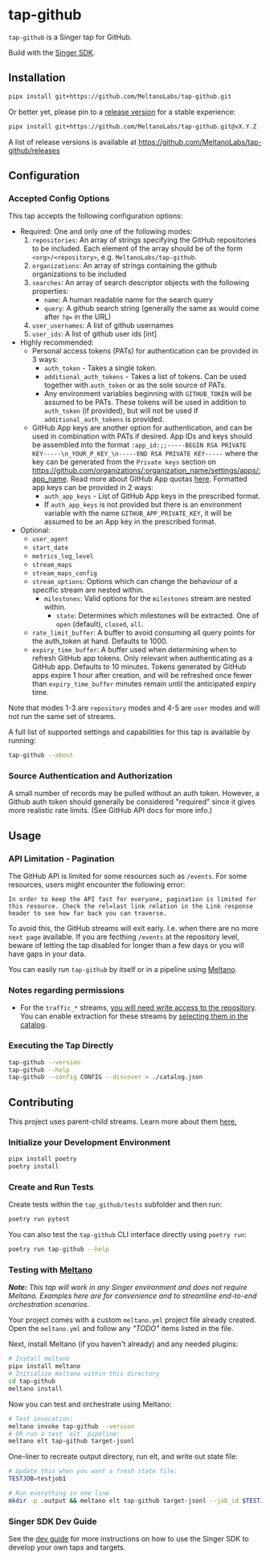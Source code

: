 # tap-github

`tap-github` is a Singer tap for GitHub.

Build with the [Singer SDK](https://gitlab.com/meltano/singer-sdk).

## Installation

```bash
pipx install git+https://github.com/MeltanoLabs/tap-github.git
```

Or better yet, please pin to a [release version](https://github.com/MeltanoLabs/tap-github/releases) for a stable experience:

```bash
pipx install git+https://github.com/MeltanoLabs/tap-github.git@vX.Y.Z
```

A list of release versions is available at https://github.com/MeltanoLabs/tap-github/releases

## Configuration

### Accepted Config Options

This tap accepts the following configuration options:

- Required: One and only one of the following modes:
  1. `repositories`: An array of strings specifying the GitHub repositories to be included. Each element of the array should be of the form `<org>/<repository>`, e.g. `MeltanoLabs/tap-github`.
  2. `organizations`: An array of strings containing the github organizations to be included
  3. `searches`: An array of search descriptor objects with the following properties:
     - `name`: A human readable name for the search query
     - `query`: A github search string (generally the same as would come after `?q=` in the URL)
  4. `user_usernames`: A list of github usernames
  5. `user_ids`: A list of github user ids [int]
- Highly recommended:
  - Personal access tokens (PATs) for authentication can be provided in 3 ways:
    - `auth_token` - Takes a single token.
    - `additional_auth_tokens` - Takes a list of tokens. Can be used together with `auth_token` or as the sole source of PATs.
    - Any environment variables beginning with `GITHUB_TOKEN` will be assumed to be PATs. These tokens will be used in addition to `auth_token` (if provided), but will not be used if `additional_auth_tokens` is provided.
  - GitHub App keys are another option for authentication, and can be used in combination with PATs if desired. App IDs and keys should be assembled into the format `:app_id:;;-----BEGIN RSA PRIVATE KEY-----\n_YOUR_P_KEY_\n-----END RSA PRIVATE KEY-----` where the key can be generated from the `Private keys` section on https://github.com/organizations/:organization_name/settings/apps/:app_name.  Read more about GitHub App quotas [here](https://docs.github.com/en/enterprise-server@3.3/developers/apps/building-github-apps/rate-limits-for-github-apps#server-to-server-requests). Formatted app keys can be provided in 2 ways:
    - `auth_app_keys` - List of GitHub App keys in the prescribed format.
    - If `auth_app_keys` is not provided but there is an environment variable with the name `GITHUB_APP_PRIVATE_KEY`, it will be assumed to be an App key in the prescribed format.
- Optional:
  - `user_agent`
  - `start_date`
  - `metrics_log_level`
  - `stream_maps`
  - `stream_maps_config`
  - `stream_options`: Options which can change the behaviour of a specific stream are nested within.
    - `milestones`: Valid options for the `milestones` stream are nested within.
      - `state`: Determines which milestones will be extracted. One of `open` (default), `closed`, `all`.
  - `rate_limit_buffer`: A buffer to avoid consuming all query points for the auth_token at hand. Defaults to 1000.
  - `expiry_time_buffer`: A buffer used when determining when to refresh GitHub app tokens. Only relevant when authenticating as a GitHub app. Defaults to 10 minutes. Tokens generated by GitHub apps expire 1 hour after creation, and will be refreshed once fewer than `expiry_time_buffer` minutes remain until the anticipated expiry time.

Note that modes 1-3 are `repository` modes and 4-5 are `user` modes and will not run the same set of streams.

A full list of supported settings and capabilities for this tap is available by running:

```bash
tap-github --about
```

### Source Authentication and Authorization

A small number of records may be pulled without an auth token. However, a Github auth token should generally be considered "required" since it gives more realistic rate limits. (See GitHub API docs for more info.)

## Usage

### API Limitation - Pagination

The GitHub API is limited for some resources such as `/events`. For some resources, users might encounter the following error:

```
In order to keep the API fast for everyone, pagination is limited for this resource. Check the rel=last link relation in the Link response header to see how far back you can traverse.
```

To avoid this, the GitHub streams will exit early. I.e. when there are no more `next page` available. If you are fecthing `/events` at the repository level, beware of letting the tap disabled for longer than a few days or you will have gaps in your data.

You can easily run `tap-github` by itself or in a pipeline using [Meltano](www.meltano.com).

### Notes regarding permissions

* For the `traffic_*` streams, [you will need write access to the repository](https://docs.github.com/en/rest/metrics/traffic?apiVersion=2022-11-28). You can enable extraction for these streams by [selecting them in the catalog](https://hub.meltano.com/singer/spec/#metadata).

### Executing the Tap Directly

```bash
tap-github --version
tap-github --help
tap-github --config CONFIG --discover > ./catalog.json
```

## Contributing
This project uses parent-child streams. Learn more about them [here.](https://gitlab.com/meltano/sdk/-/blob/main/docs/parent_streams.md)

### Initialize your Development Environment

```bash
pipx install poetry
poetry install
```

### Create and Run Tests

Create tests within the `tap_github/tests` subfolder and
then run:

```bash
poetry run pytest
```

You can also test the `tap-github` CLI interface directly using `poetry run`:

```bash
poetry run tap-github --help
```

### Testing with [Meltano](meltano.com)

_**Note:** This tap will work in any Singer environment and does not require Meltano.
Examples here are for convenience and to streamline end-to-end orchestration scenarios._

Your project comes with a custom `meltano.yml` project file already created. Open the `meltano.yml` and follow any _"TODO"_ items listed in
the file.

Next, install Meltano (if you haven't already) and any needed plugins:

```bash
# Install meltano
pipx install meltano
# Initialize meltano within this directory
cd tap-github
meltano install
```

Now you can test and orchestrate using Meltano:

```bash
# Test invocation:
meltano invoke tap-github --version
# OR run a test `elt` pipeline:
meltano elt tap-github target-jsonl
```

One-liner to recreate output directory, run elt, and write out state file:

```bash
# Update this when you want a fresh state file:
TESTJOB=testjob1

# Run everything in one line
mkdir -p .output && meltano elt tap-github target-jsonl --job_id $TESTJOB && meltano elt tap-github target-jsonl --job_id $TESTJOB --dump=state > .output/state.json
```

### Singer SDK Dev Guide

See the [dev guide](../../docs/dev_guide.md) for more instructions on how to use the Singer SDK to
develop your own taps and targets.
